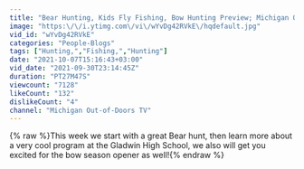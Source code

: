 ```yaml
---
title: "Bear Hunting, Kids Fly Fishing, Bow Hunting Preview; Michigan Out of Doors TV #2139"
image: "https:\/\/i.ytimg.com\/vi\/wYvDg42RVkE\/hqdefault.jpg"
vid_id: "wYvDg42RVkE"
categories: "People-Blogs"
tags: ["Hunting,","Fishing,","Hunting"]
date: "2021-10-07T15:16:43+03:00"
vid_date: "2021-09-30T23:14:45Z"
duration: "PT27M47S"
viewcount: "7128"
likeCount: "132"
dislikeCount: "4"
channel: "Michigan Out-of-Doors TV"
---
```

{% raw %}This week we start with a great Bear hunt, then learn more about a very cool program at the Gladwin High School, we also will get you excited for the bow season opener as well!{% endraw %}
